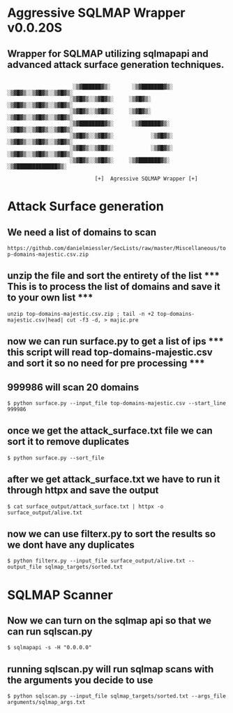 # Aggressive SQLMAP Wrapper v0.0.20S

## Wrapper for SQLMAP utilizing sqlmapapi and advanced attack surface generation techniques.

```

                     ░▒▓██████▓▒░       ░▒▓███████▓▒░     ░▒▓█▓▒░░▒▓█▓▒░░▒▓█▓▒░ 
                    ░▒▓█▓▒░░▒▓█▓▒░     ░▒▓█▓▒░            ░▒▓█▓▒░░▒▓█▓▒░░▒▓█▓▒░ 
                    ░▒▓█▓▒░░▒▓█▓▒░     ░▒▓█▓▒░            ░▒▓█▓▒░░▒▓█▓▒░░▒▓█▓▒░ 
                    ░▒▓████████▓▒░      ░▒▓██████▓▒░      ░▒▓█▓▒░░▒▓█▓▒░░▒▓█▓▒░ 
                    ░▒▓█▓▒░░▒▓█▓▒░            ░▒▓█▓▒░     ░▒▓█▓▒░░▒▓█▓▒░░▒▓█▓▒░ 
                    ░▒▓█▓▒░░▒▓█▓▒░            ░▒▓█▓▒░     ░▒▓█▓▒░░▒▓█▓▒░░▒▓█▓▒░ 
                    ░▒▓█▓▒░░▒▓█▓▒░     ░▒▓███████▓▒░       ░▒▓█████████████▓▒░                                           

                            [+]  Agressive SQLMAP Wrapper [+]

```

# Attack Surface generation
## We need a list of domains to scan
`https://github.com/danielmiessler/SecLists/raw/master/Miscellaneous/top-domains-majestic.csv.zip`

## unzip the file and sort the entirety of the list *** This is to process the list of domains and save it to your own list ***
`unzip top-domains-majestic.csv.zip ; tail -n +2 top-domains-majestic.csv|head| cut -f3 -d, > majic.pre`

## now we can run surface.py to get a list of ips *** this script will read top-domains-majestic.csv and sort it so no need for pre processing ***
## 999986 will scan 20 domains 
`$ python surface.py --input_file top-domains-majestic.csv --start_line 999986`

## once we get the attack_surface.txt file we can sort it to remove duplicates
`$ python surface.py --sort_file`

## after we get attack_surface.txt we have to run it through httpx and save the output
`$ cat surface_output/attack_surface.txt | httpx -o surface_output/alive.txt`

## now we can use filterx.py to sort the results so we dont have any duplicates
`$ python filterx.py --input_file surface_output/alive.txt --output_file sqlmap_targets/sorted.txt`



# SQLMAP Scanner
## Now we can turn on the sqlmap api so that we can run sqlscan.py
`$ sqlmapapi -s -H "0.0.0.0"`

## running sqlscan.py will run sqlmap scans with the arguments you decide to use
`$ python sqlscan.py --input_file sqlmap_targets/sorted.txt --args_file arguments/sqlmap_args.txt`


